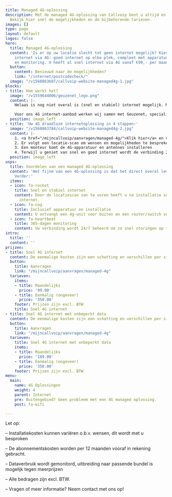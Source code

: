 ```yaml
---
title: Managed 4G-oplossing
description: Met de managed 4G-oplossing van Callvoip bent u altijd en overal bereikbaar.
  Bekijk hier snel de mogelijkheden en de bijbehorende tarieven.
images: []
type: page
layout: default
logos: false
hero:
  title: Managed 4G-oplossing
  content: 'Is er op uw locatie slecht tot geen internet mogelijk? Kies dan voor draadloos
    internet via 4G: goed internet op elke plek, compleet met apparatuur, installatie
    en monitoring. U heeft al snel internet via 4G vanaf €99,- per maand. '
  button:
    content: Benieuwd naar de mogelijkheden?
    link: "/internet/postcodecheck/"
  image: "/v1560863687/callvoip-website-managed4g-1.jpg"
blocks:
- title: Hoe werkt het?
  image: "/v1559644006/geuzenet_logo.png"
  content: |-
    Helaas is nog niet overal is (snel en stabiel) internet mogelijk. Mobiel internet via 4G is dan dé perfecte oplossing. 4G staat voor de vierde generatie mobiele telecommunicatie en maakt snel internet door de lucht mogelijk. De Managed 4G-oplossing van Callvoip biedt een gebruiksklare verbinding: apparatuur, installatie, en de gewenste hoeveelheid data. Ook wordt uw verbinding 24/7 beheerd om storingen snel op te lossen.

    Voor ons 4G internet-aanbod werken wij samen met Geuzenet, specialist in aanleg en beheer van 4G verbindingen. Veel bedrijven in heel Nederland werden reeds door hen van 4G internet voorzien.
  position: image_left
- title: 'Uw 4G draadloze internetoplossing in 4 stappen:'
  image: "/v1560863784/callvoip-website-managed4g-2.jpg"
  content: |-
    1. <a href="/mijncallvoip/aanvragen/managed-4g/">Klik hier</a> en vraag Managed 4G internet aan
    2. Er volgt een locatie-scan om wensen en mogelijkheden te bespreken
    3. Een monteur komt de 4G-apparatuur en antennes installeren
    4. Terwijl u geniet van snel en goed internet wordt de verbinding 24/7 gemonitord
  position: image_left
usps:
  title: Voordelen van een managed 4G-oplossing
  content: 'Het fijne van een 4G-oplossing is dat het direct overal leverbaar is.
    Verder:'
  items:
  - icon: fa-rocket
    title: Snel en stabiel internet
    content: Door de locatiescan van te voren heeft u na installatie snel & stabiel
      internet.
  - icon: fa-cog
    title: Inclusief apparatuur en installatie
    content: U ontvangt een 4g-unit voor buiten en een router/switch voor binnen.
  - icon: fa-heartbeat
    title: 365-dagen monitoring
    content: Uw verbinding wordt 24/7 beheerd om zo snel storingen op te lossen.
intro:
  title: ''
  content: ''
prijzen:
- title: Snel 4G internet
  content: De eenmalige kosten zijn een schatting en verschillen per situatie.
  button:
    title: Aanvragen
    link: "/mijncallvoip/aanvragen/managed-4g"
  tarieven:
    items:
    - title: Maandelijks
      price: '99.00'
    - title: Eenmalig (ongeveer)
      price: '350.00'
    footer: Prijzen zijn excl. BTW
    title: Snel 4G internet
- title: Snel 4G internet met onbeperkt data
  content: De eenmalige kosten zijn een schatting en verschillen per situatie.
  button:
    title: Aanvragen
    link: "/mijncallvoip/aanvragen/managed-4g"
  tarieven:
    title: Snel 4G internet met onbeperkt data
    items:
    - title: Maandelijks
      price: '189.00'
    - title: Eenmalig (ongeveer)
      price: '350.00'
    footer: Prijzen zijn excl. BTW
menu:
  main:
    name: 4G Oplossingen
    weight: 4
    parent: Internet
    pre: Buitengebied? Geen probleem met een 4G managed oplossing.
    post: fa-wifi

---
```

Let op: 

– Installatiekosten kunnen variëren o.b.v. wensen, dit wordt met u besproken 

– De abonnementskosten worden per 12 maanden vooraf in rekening gebracht. 

– Dataverbruik wordt gemonitord, uitbreiding naar passende bundel is mogelijk tegen meerprijzen 

– Alle bedragen zijn excl. BTW. 

– Vragen of meer informatie? Neem contact met ons op!